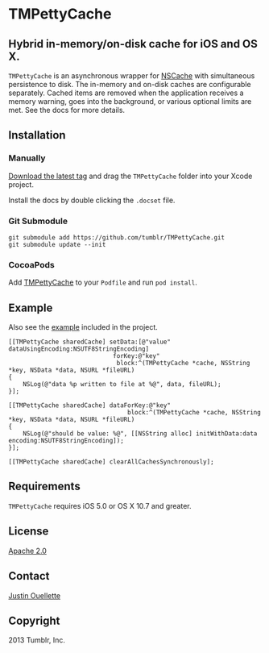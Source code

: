 # TMPettyCache #

## Hybrid in-memory/on-disk cache for iOS and OS X. ##

`TMPettyCache` is an asynchronous wrapper for [NSCache](https://developer.apple.com/library/ios/#documentation/Cocoa/Reference/NSCache_Class/Reference/Reference.html) with simultaneous persistence to disk. The in-memory and on-disk caches are configurable separately. Cached items are removed when the application receives a memory warning, goes into the background, or various optional limits are met. See the docs for more details.

## Installation  ##

### Manually ####

[Download the latest tag](https://github.com/tumblr/TMPettyCache/tags) and drag the `TMPettyCache` folder into your Xcode project.

Install the docs by double clicking the `.docset` file.

### Git Submodule ###

    git submodule add https://github.com/tumblr/TMPettyCache.git
    git submodule update --init

### CocoaPods ###

Add [TMPettyCache](http://cocoapods.org/?q=name%3ATMPettyCache) to your `Podfile` and run `pod install`.

## Example ##

Also see the [example](example/) included in the project.

    [[TMPettyCache sharedCache] setData:[@"value" dataUsingEncoding:NSUTF8StringEncoding]
                                 forKey:@"key"
                                  block:^(TMPettyCache *cache, NSString *key, NSData *data, NSURL *fileURL)
    {
        NSLog(@"data %p written to file at %@", data, fileURL);
    }];

    [[TMPettyCache sharedCache] dataForKey:@"key"
                                     block:^(TMPettyCache *cache, NSString *key, NSData *data, NSURL *fileURL)
    {
        NSLog(@"should be value: %@", [[NSString alloc] initWithData:data encoding:NSUTF8StringEncoding]);
    }];

    [[TMPettyCache sharedCache] clearAllCachesSynchronously];

## Requirements ##

`TMPettyCache` requires iOS 5.0 or OS X 10.7 and greater.

## License ##

[Apache 2.0](LICENSE.TXT)

## Contact ##

[Justin Ouellette](mailto:jstn@tumblr.com)

## Copyright ##

2013 Tumblr, Inc.
